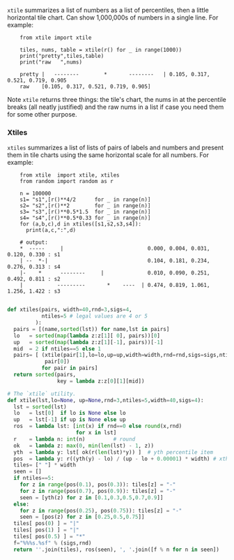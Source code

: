`xtile` summarizes a list of numbers as a list of percentiles,
then a little horizontal tile chart. Can show 1,000,000s of numbers in a single line.
 For example:

        from xtile import xtile
        
        tiles, nums, table = xtile(r() for _ in range(1000))
        print("pretty",tiles,table)
        print("raw   ",nums)
        
        pretty |   --------        *       --------   | 0.105, 0.317, 0.521, 0.719, 0.905
        raw    [0.105, 0.317, 0.521, 0.719, 0.905]

Note `xtile` returns three things: the tile's chart, the nums in
at the percentile breaks (all neatly justified) and the raw nums in a list
if case you need them for some other purpose.

### Xtiles

`xtiles` summarizes a list of lists of pairs of labels and numbers
and present them in tile charts using the same horizontal
scale for all numbers. For example:

        from xtile  import xtile, xtiles
        from random import random as r
        
        n = 100000
        s1= "s1",[r()**4/2      for _ in range(n)]
        s2= "s2",[r()**2        for _ in range(n)]
        s3= "s3",[r()**0.5*1.5  for _ in range(n)]
        s4= "s4",[r()**0.5*0.33 for _ in range(n)]
        for (a,b,c),d in xtiles([s1,s2,s3,s4]):
          print(a,c,":",d)
        
        # output:
        *  -----     |                           0.000, 0.004, 0.031, 0.120, 0.330 : s1
        | --  *-|                                0.104, 0.181, 0.234, 0.276, 0.313 : s4
        |-    *      --------     |              0.010, 0.090, 0.251, 0.492, 0.811 : s2
        |           ---------       *    ----  | 0.474, 0.819, 1.061, 1.256, 1.422 : s3

```python

def xtiles(pairs, width=40,rnd=3,sigs=4,
           ntiles=5 # legal values are 4 or 5
         ):
  pairs = [(name,sorted(lst)) for name,lst in pairs]
  lo   = sorted(map(lambda z:z[1][ 0], pairs))[0]
  up   = sorted(map(lambda z:z[1][-1], pairs))[-1]
  mid  = 2 if ntiles==5 else 1
  pairs= [ (xtile(pair[1],lo=lo,up=up,width=width,rnd=rnd,sigs=sigs,ntiles=ntiles),
            pair[0])
           for pair in pairs]
  return sorted(pairs,
                key = lambda z:z[0][1][mid])

# The `xtile` utility.
def xtile(lst,lo=None, up=None,rnd=3,ntiles=5,width=40,sigs=4):
  lst = sorted(lst)
  lo   = lst[0]  if lo is None else lo
  up   = lst[-1] if up is None else up
  ros  = lambda lst: [int(x) if rnd==0 else round(x,rnd)
                      for x in lst]
  r    = lambda n: int(n)         # round
  ok   = lambda z: max(0, min(len(lst) - 1, z))
  yth  = lambda y: lst[ ok(r(len(lst)*y)) ]  # yth percentile item
  pos  = lambda y: r((yth(y) - lo) / (up - lo + 0.00001) * width) # xth place   
  tiles= [" "] * width
  seen = []
  if ntiles==5:
    for z in range(pos(0.1), pos(0.3)): tiles[z] = "-"
    for z in range(pos(0.7), pos(0.9)): tiles[z] = "-"
    seen = [yth(z) for z in [0.1,0.3,0.5,0.7,0.9]]
  else:
    for z in range(pos(0.25), pos(0.75)): tiles[z] = "-"
    seen = [pos(z) for z in [0.25,0.5,0.75]]
  tiles[ pos(0) ] = "|"
  tiles[ pos(1) ] = "|"
  tiles[ pos(0.5) ] = "*"
  f="%%%s.%sf" % (sigs,rnd)
  return ''.join(tiles), ros(seen), ', '.join([f % n for n in seen])

```

